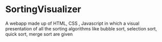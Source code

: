 # SortingVisualizer
A webapp made up of HTML, CSS , Javascript in which a visual presentation of all the sorting algorithms like bubble sort, selection sort,  quick sort, merge sort are given
